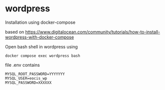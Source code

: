 # wordpress

Installation using docker-compose

based on https://www.digitalocean.com/community/tutorials/how-to-install-wordpress-with-docker-compose

Open bash shell in wordpress using

```
docker compose exec wordpress bash
```

file .env contains 

```
MYSQL_ROOT_PASSWORD=YYYYYYY
MYSQL_USER=eocis_wp
MYSQL_PASSWORD=XXXXXX
```